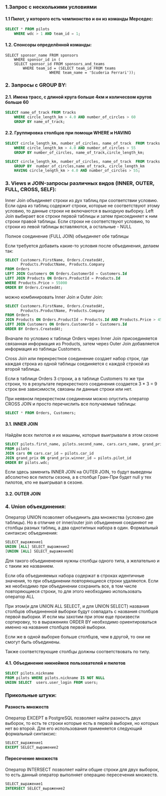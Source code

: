 ### 1.Запрос с несколькими условиями

#### 1.1 Пилот, у которого есть чемпионство и он из команды Мерседес:
```SQL
SELECT * FROM pilots
	WHERE wdc > 1 AND team_id = 1;
```

#### 1.2. Спонсоры определённой команды:
```
SELECT sponsor_name FROM sponsors
	WHERE sponsor_id in ( 
	SELECT sponsor_id FROM sponsors_and_teams
		WHERE team_id = (SELECT team_id FROM teams
					WHERE team_name = 'Scuderia Ferrari'));
```

### 2. Запросы с GROUP BY:

#### 2.1. Имена трасс, с длиной круга больше 4км и количесвом кругов больше 60
```SQL
SELECT name_of_track FROM tracks
	WHERE circle_length_km > 4.0 AND number_of_circles > 60
	GROUP BY name_of_track;
```

#### 2.2. Группировка столбцов при помощи WHERE и HAVING

```SQL
SELECT circle_length_km, number_of_circles, name_of_track  FROM tracks
	WHERE circle_length_km > 4.0 AND number_of_circles > 55
	GROUP BY number_of_circles, name_of_track,circle_length_km;
```

```SQL
SELECT circle_length_km, number_of_circles, name_of_track  FROM tracks 
	GROUP BY  number_of_circles,name_of_track, circle_length_km  
	HAVING circle_length_km > 4.0 AND number_of_circles > 55;
```


### 3. Views и JOIN-запросы различных видов (INNER, OUTER, FULL, CROSS, SELF):

Inner Join объединяет строки из дух таблиц при соответствии условию. Если одна из таблиц содержит строки, которые не соответствуют этому условию, то данные строки не включаются в выходную выборку. Left  Join выбирает все строки первой таблицы и затем присоединяет к ним строки правой таблицы. Если строки не соответствуют условию, то строки из левой таблицы вставляются, а остальные - NULL

Полное соединение (FULL JOIN) объединяет обе таблицы

Если требуется добавить какие-то условия после объединения, делаем так:

```SQL
SELECT Customers.FirstName, Orders.CreatedAt, 
       Products.ProductName, Products.Company
FROM Orders 
LEFT JOIN Customers ON Orders.CustomerId = Customers.Id
LEFT JOIN Products ON Orders.ProductId = Products.Id
WHERE Products.Price > 55000
ORDER BY Orders.CreatedAt;
```

можно комбинировать Inner Join и Outer Join:
```SQL
SELECT Customers.FirstName, Orders.CreatedAt, 
       Products.ProductName, Products.Company
FROM Orders 
JOIN Products ON Orders.ProductId = Products.Id AND Products.Price > 45000
LEFT JOIN Customers ON Orders.CustomerId = Customers.Id
ORDER BY Orders.CreatedAt;
```

Вначале по условию к таблице Orders через Inner Join присоединяется связанная информация из Products, затем через Outer Join добавляется информация из таблицы Customers.

Cross Join или перекрестное соединение создает набор строк, где каждая строка из одной таблицы соединяется с каждой строкой из второй таблицы. 

Если в таблице Orders 3 строки, а в таблице Customers то же три строки, то в результате перекрестного соединения создается 3 * 3 = 9 строк вне зависимости, связаны ли данные строки или нет.

При неявном перекрестном соединении можно опустить оператор CROSS JOIN и просто перечислить все получаемые таблицы:
```SQL
SELECT * FROM Orders, Customers;
```

#### 3.1. INNER JOIN

Найдём всех пилотов и их машины, которые выигрывали в этом сезоне

```SQL
SELECT pilots.first_name, pilots.second_name, cars.cars_name, grand_prix.grand_prix_name
FROM pilots
JOIN cars ON cars.car_id = pilots.car_id
JOIN grand_prix ON grand_prix.winner_id = pilots.pilot_id
ORDER BY pilots.wdc;
```
Если здесь заменить INNER JOIN на OUTER JOIN, то будут выведены абсолютно все пилоты сезона, а в столбце Гран-При будет null у тех пилотов, кто не выигрывал в сезоне.

#### 3.2. OUTER JOIN



### 4. Union объекдинения:

Оператор UNION позволяет объединить два множества (условно две таблицы). Но в отличие от inner/outer join объединения соединяют не столбцы разных таблиц, а два однотипных набора в один. Формальный синтаксис объединения:

```SQL
SELECT_выражение1
UNION [ALL] SELECT_выражение2
[UNION [ALL] SELECT_выражениеN]
```

Для такого объединенения нужны столбцы одного типа, а желательно и с таким же названием.

Если оба объединяемых набора содержат в строках идентичные значения, то при объединении повторяющиеся строки удаляются. 
Если же необходимо при объединении сохранить все, в том числе повторяющиеся строки, то для этого необходимо использовать оператор ALL

При этом(и для UNION ALL SELECT, и для UNION SELECT) названия столбцов объединенной выборки будут совпадать с названия столбцов первой выборки. И если мы захотим при этом еще произвести сортировку, то в выражениях ORDER BY необходимо ориентироваться именно на названия столбцов первой выборки.

Если же в одной выборке больше столбцов, чем в другой, то они не смогут быть объединены.

Также соответствующие столбцы должны соответствовать по типу.

#### 4.1. Объединение никнеймов пользователей и пилотов

```SQL
SELECT pilots.nickname
FROM pilots WHERE pilots.nickname IS NOT NULL
UNION SELECT  users.user_login FROM users;
```


### Прикольные штуки:

#### Разность множеств
Оператор EXCEPT в PostgreSQL позволяет найти разность двух выборок, то есть те строки которые есть в первой выборке, но которых нет во второй. Для его использования применяется следующий формальный синтаксис:

```SQL
SELECT_выражение1
EXCEPT SELECT_выражение2
```

#### Пересечение множеств

Оператор INTERSECT позволяет найти общие строки для двух выборок, то есть данный оператор выполняет операцию пересечения множеств.

```SQL
SELECT_выражение1
INTERSECT SELECT_выражение2
```

